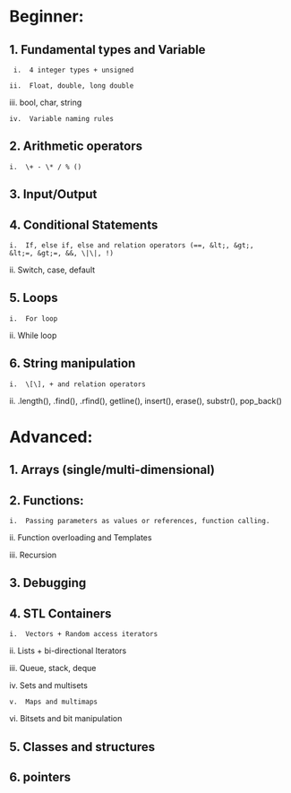 # Beginner:

## 1.  Fundamental types and Variable

     i.  4 integer types + unsigned

    ii.  Float, double, long double

   iii.  bool, char, string

    iv.  Variable naming rules

## 2.  Arithmetic operators

    i.  \+ - \* / % ()

## 3.  Input/Output

## 4.  Conditional Statements

    i.  If, else if, else and relation operators (==, &lt;, &gt;,
    &lt;=, &gt;=, &&, \|\|, !)

   ii.  Switch, case, default

## 5.  Loops

    i.  For loop

   ii.  While loop

## 6.  String manipulation

    i.  \[\], + and relation operators

   ii.  .length(), .find(), .rfind(), getline(), insert(), erase(),
        substr(), pop\_back()

# Advanced:

## 1.  Arrays (single/multi-dimensional)

## 2.  Functions:

    i.  Passing parameters as values or references, function calling.

   ii.  Function overloading and Templates

  iii.  Recursion

## 3.  Debugging

## 4.  STL Containers

    i.  Vectors + Random access iterators

   ii.  Lists + bi-directional Iterators

  iii.  Queue, stack, deque

   iv.  Sets and multisets

    v.  Maps and multimaps

   vi.  Bitsets and bit manipulation

## 5.  Classes and structures

## 6.  pointers
